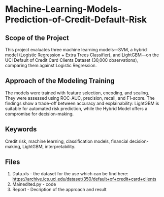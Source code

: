 # Machine-Learning-Models-Prediction-of-Credit-Default-Risk
## Scope of the Project 
This project evaluates three machine learning models—SVM, a hybrid model (Logistic Regression + Extra Trees Classifier), and LightGBM—on the UCI Default of Credit Card Clients Dataset (30,000 observations), comparing them against Logistic Regression.

## Approach of the Modeling Training
The models were trained with feature selection, encoding, and scaling. They were assessed using ROC-AUC, precision, recall, and F1-score. The findings show a trade-off between accuracy and explainability: LightGBM is suitable for automated risk prediction, while the Hybrid Model offers a compromise for decision-making.

## Keywords
Credit risk, machine learning, classification models, financial decision-making, LightGBM, interpretability.

## Files
1. Data.xls - the dataset for the use which can be find here: https://archive.ics.uci.edu/dataset/350/default+of+credit+card+clients
2. Mainedited.py - code
3. Report - Decription of the approach and result
